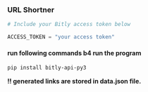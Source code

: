 ### URL Shortner

```py
# Include your Bitly access token below

ACCESS_TOKEN = "your access token"
```

#### run following commands b4 run the program

```zsh
pip install bitly-api-py3
```

**!! generated links are stored in data.json file.**